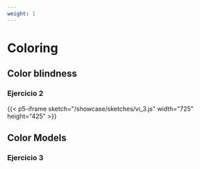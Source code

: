 ```yaml
---
weight: 1
---
```

# Coloring

## Color blindness 

### Ejercicio 2
{{< p5-iframe sketch="/showcase/sketches/vi_3.js" width="725" height="425" >}}

## Color Models

### Ejercicio 3
